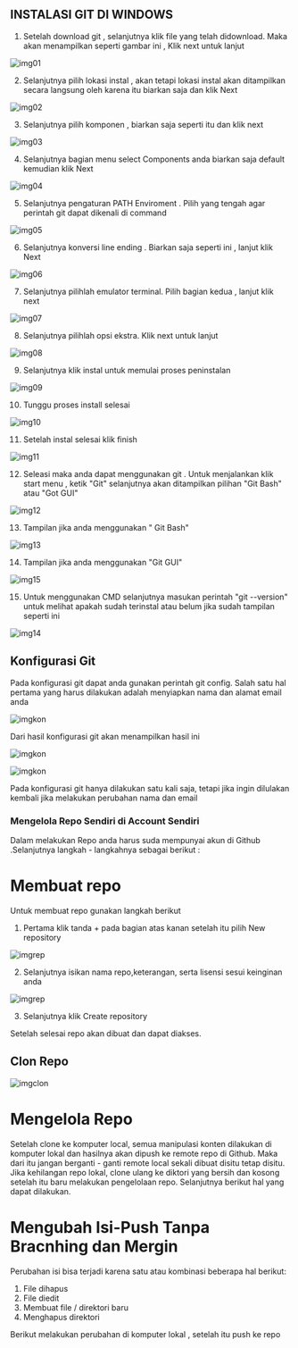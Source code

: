 
## INSTALASI GIT DI WINDOWS

1. Setelah download git , selanjutnya klik file yang telah didownload. Maka akan menampilkan seperti gambar ini , Klik next untuk lanjut

![img01](foto/01.png)

2. Selanjutnya pilih lokasi instal , akan tetapi lokasi instal akan ditampilkan secara langsung oleh karena itu biarkan saja dan klik Next

![img02](foto/02.png)

3. Selanjutnya pilih komponen , biarkan saja seperti itu dan klik next

![img03](foto/03.png)

4. Selanjutnya bagian menu select Components anda biarkan saja default kemudian klik Next

![img04](foto/04.png)

5. Selanjutnya pengaturan PATH Enviroment . Pilih yang tengah agar perintah git dapat dikenali di command 

![img05](foto/05.png)

6. Selanjutnya konversi line ending . Biarkan saja seperti ini , lanjut klik Next

![img06](foto/06.png)

7. Selanjutnya pilihlah emulator terminal. Pilih bagian kedua , lanjut klik next

![img07](foto/07.png)

8. Selanjutnya pilihlah opsi ekstra. Klik next untuk lanjut

![img08](foto/08.png)

9. Selanjutnya klik instal untuk memulai proses peninstalan

![img09](foto/09.png)

10. Tunggu proses install selesai

![img10](foto/10.png)

11. Setelah instal selesai klik finish

![img11](foto/11.png)

12. Seleasi maka anda dapat menggunakan git . Untuk menjalankan klik start menu , ketik "Git" selanjutnya akan ditampilkan pilihan "Git Bash" atau "Got GUI"

![img12](foto/12.png)

13. Tampilan jika anda menggunakan " Git Bash"

![img13](foto/13.png)

14. Tampilan jika anda menggunakan "Git GUI"

![img15](foto/15.png)


15. Untuk menggunakan CMD selanjutnya masukan perintah "git --version" untuk melihat apakah sudah terinstal atau belum jika sudah tampilan seperti ini

![img14](foto/14.png)

## Konfigurasi Git

Pada konfigurasi git dapat anda gunakan perintah git config. Salah satu hal pertama yang harus dilakukan adalah menyiapkan nama dan alamat email anda

![imgkon](foto/kon1.png)

Dari hasil konfigurasi git akan menampilkan hasil ini

![imgkon](foto/kon2.png)

![imgkon](foto/kon3.png)

Pada konfigurasi git hanya dilakukan satu kali saja, tetapi jika ingin dilulakan kembali jika melakukan perubahan nama dan email

### Mengelola Repo Sendiri di Account Sendiri

Dalam melakukan Repo anda harus suda mempunyai akun di Github .Selanjutnya langkah - langkahnya sebagai berikut :

# Membuat repo
Untuk membuat repo gunakan langkah berikut

1. Pertama klik tanda + pada bagian atas kanan setelah itu pilih New repository

![imgrep](foto/rep1.png)

2. Selanjutnya isikan nama repo,keterangan, serta lisensi sesui keinginan anda

![imgrep](foto/rep2.png)

3. Selanjutnya klik Create repository

Setelah selesai repo akan dibuat dan dapat diakses. 

## Clon Repo

![imgclon](foto/clon1.png)

# Mengelola Repo 
Setelah clone ke komputer local, semua manipulasi konten dilakukan di komputer lokal dan hasilnya akan dipush ke remote repo di Github. Maka dari itu jangan berganti - ganti remote local sekali dibuat disitu tetap disitu. Jika kehilangan repo lokal, clone ulang ke diktori yang bersih dan kosong setelah itu baru melakukan pengelolaan repo. Selanjutnya berikut hal yang dapat dilakukan.

# Mengubah Isi-Push Tanpa Bracnhing dan Mergin

Perubahan isi bisa terjadi karena satu atau kombinasi beberapa hal berikut:
  1. File dihapus
  2. File diedit
  3. Membuat file / direktori baru
  4. Menghapus direktori

Berikut melakukan perubahan di komputer lokal , setelah itu push ke repo








